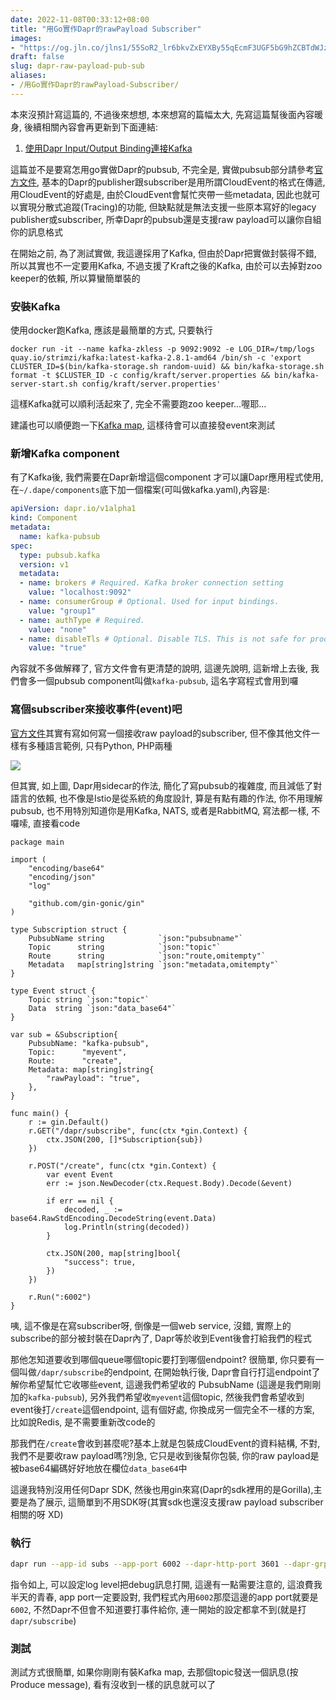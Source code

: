```yaml
---
date: 2022-11-08T00:33:12+08:00
title: "用Go實作Dapr的rawPayload Subscriber"
images: 
- "https://og.jln.co/jlns1/55SoR2_lr6bkvZxEYXBy55qEcmF3UGF5bG9hZCBTdWJzY3JpYmVy"
draft: false
slug: dapr-raw-payload-pub-sub
aliases: 
- /用Go實作Dapr的rawPayload-Subscriber/
---
```


本來沒預計寫這篇的, 不過後來想想, 本來想寫的篇幅太大, 先寫這篇幫後面內容暖身, 後續相關內容會再更新到下面連結:

1. [使用Dapr Input/Output Binding連接Kafka](Shi-Yong-Dapr-Input-Output-Bindinglian-Jie-Kafka)

這篇並不是要寫怎用go實做Dapr的pubsub, 不完全是, 實做pubsub部分請參考[官方文件](https://docs.dapr.io/developing-applications/building-blocks/pubsub/howto-publish-subscribe/), 基本的Dapr的publisher跟subscriber是用所謂CloudEvent的格式在傳遞, 用CloudEvent的好處是, 由於CloudEvent會幫忙夾帶一些metadata, 因此也就可以實現分散式追蹤(Tracing)的功能, 但缺點就是無法支援一些原本寫好的legacy publisher或subscriber, 所幸Dapr的pubsub還是支援raw payload可以讓你自組你的訊息格式

在開始之前, 為了測試實做, 我這邊採用了Kafka, 但由於Dapr把實做封裝得不錯, 所以其實也不一定要用Kafka, 不過支援了Kraft之後的Kafka, 由於可以去掉對zoo keeper的依賴, 所以算蠻簡單裝的

### 安裝Kafka

使用docker跑Kafka, 應該是最簡單的方式, 只要執行

```shell
docker run -it --name kafka-zkless -p 9092:9092 -e LOG_DIR=/tmp/logs quay.io/strimzi/kafka:latest-kafka-2.8.1-amd64 /bin/sh -c 'export CLUSTER_ID=$(bin/kafka-storage.sh random-uuid) && bin/kafka-storage.sh format -t $CLUSTER_ID -c config/kraft/server.properties && bin/kafka-server-start.sh config/kraft/server.properties'
```

這樣Kafka就可以順利活起來了, 完全不需要跑zoo keeper...喔耶...

建議也可以順便跑一下[Kafka map](https://github.com/dushixiang/kafka-map), 這樣待會可以直接發event來測試

### 新增Kafka component

有了Kafka後, 我們需要在Dapr新增這個component 才可以讓Dapr應用程式使用, 在`~/.dape/components`底下加一個檔案(可叫做kafka.yaml),內容是:

```yaml
apiVersion: dapr.io/v1alpha1
kind: Component
metadata:
  name: kafka-pubsub
spec:
  type: pubsub.kafka
  version: v1
  metadata:
  - name: brokers # Required. Kafka broker connection setting
    value: "localhost:9092"
  - name: consumerGroup # Optional. Used for input bindings.
    value: "group1"
  - name: authType # Required.
    value: "none"
  - name: disableTls # Optional. Disable TLS. This is not safe for production!! You should read the `Mutual TLS` section for how to use TLS.
    value: "true"
```

內容就不多做解釋了, 官方文件會有更清楚的說明, 這邊先說明, 這新增上去後, 我們會多一個pubsub component叫做`kafka-pubsub`, 這名字寫程式會用到囉

### 寫個subscriber來接收事件(event)吧
[官方文件](https://docs.dapr.io/developing-applications/building-blocks/pubsub/pubsub-raw/)其實有寫如何寫一個接收raw payload的subscriber, 但不像其他文件一樣有多種語言範例, 只有Python, PHP兩種

![](/post/images/20221108224329.png)

但其實, 如上圖, Dapr用sidecar的作法, 簡化了寫pubsub的複雜度, 而且減低了對語言的依賴, 也不像是Istio是從系統的角度設計, 算是有點有趣的作法, 你不用理解pubsub, 也不用特別知道你是用Kafka, NATS, 或者是RabbitMQ, 寫法都一樣, 不囉嗦, 直接看code

```golang
package main

import (
	"encoding/base64"
	"encoding/json"
	"log"

	"github.com/gin-gonic/gin"
)

type Subscription struct {
	PubsubName string            `json:"pubsubname"`
	Topic      string            `json:"topic"`
	Route      string            `json:"route,omitempty"`
	Metadata   map[string]string `json:"metadata,omitempty"`
}

type Event struct {
	Topic string `json:"topic"`
	Data  string `json:"data_base64"`
}

var sub = &Subscription{
	PubsubName: "kafka-pubsub",
	Topic:      "myevent",
	Route:      "create",
	Metadata: map[string]string{
		"rawPayload": "true",
	},
}

func main() {
	r := gin.Default()
	r.GET("/dapr/subscribe", func(ctx *gin.Context) {
		ctx.JSON(200, []*Subscription{sub})
	})

	r.POST("/create", func(ctx *gin.Context) {
		var event Event
		err := json.NewDecoder(ctx.Request.Body).Decode(&event)

		if err == nil {
			decoded, _ := base64.RawStdEncoding.DecodeString(event.Data)
			log.Println(string(decoded))
		}

		ctx.JSON(200, map[string]bool{
			"success": true,
		})
	})

	r.Run(":6002")
}
```

咦, 這不像是在寫subscriber呀, 倒像是一個web service, 沒錯, 實際上的subscribe的部分被封裝在Dapr內了, Dapr等於收到Event後會打給我們的程式

那他怎知道要收到哪個queue哪個topic要打到哪個endpoint? 很簡單, 你只要有一個叫做`/dapr/subscribe`的endpoint, 在開始執行後, Dapr會自行打這endpoint了解你希望幫忙它收哪些event, 這邊我們希望收的 PubsubName (這邊是我們剛剛加的`kafka-pubsub`), 另外我們希望收`myevent`這個topic, 然後我們會希望收到event後打`/create`這個endpoint, 這有個好處, 你換成另一個完全不一樣的方案, 比如說Redis, 是不需要重新改code的

那我們在`/create`會收到甚麼呢?基本上就是包裝成CloudEvent的資料結構, 不對, 我們不是要收raw payload嗎?別急, 它只是收到後幫你包裝, 你的raw payload是被base64編碼好好地放在欄位`data_base64`中

這邊我特別沒用任何Dapr SDK, 然後也用gin來寫(Dapr的sdk裡用的是Gorilla),主要是為了展示, 這簡單到不用SDK呀(其實sdk也還沒支援raw payload subscriber相關的呀 XD)

### 執行

```sh
dapr run --app-id subs --app-port 6002 --dapr-http-port 3601 --dapr-grpc-port 60001 --log-level debug go run main.go
```

指令如上, 可以設定log level把debug訊息打開, 這邊有一點需要注意的, 這浪費我半天的青春, app port一定要設對, 我們程式內用`6002`那麼這邊的app port就要是`6002`, 不然Dapr不但會不知道要打事件給你, 連一開始的設定都拿不到(就是打`dapr/subscribe`)

### 測試

測試方式很簡單, 如果你剛剛有裝Kafka map, 去那個topic發送一個訊息(按Produce message), 看有沒收到一樣的訊息就可以了